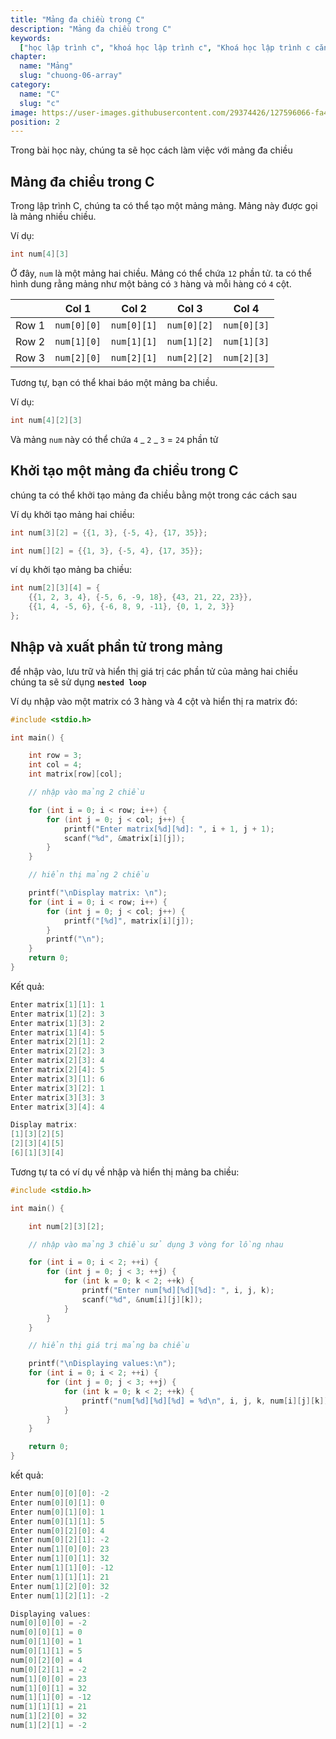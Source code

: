 ```yaml
---
title: "Mảng đa chiều trong C"
description: "Mảng đa chiều trong C"
keywords:
  ["học lập trình c", "khoá học lập trình c", "Khoá học lập trình c căn bản"]
chapter:
  name: "Mảng"
  slug: "chuong-06-array"
category:
  name: "C"
  slug: "c"
image: https://user-images.githubusercontent.com/29374426/127596066-fa46df01-982f-4a72-b6d1-f7d8f5c5a9b3.png
position: 2
---
```


Trong bài học này, chúng ta sẽ học cách làm việc với mảng đa chiều

## Mảng đa chiều trong C

Trong lập trình C, chúng ta có thể tạo một mảng mảng. Mảng này được gọi là mảng nhiều chiều.

Ví dụ:

```c
int num[4][3]
```

Ở đây, `num` là một mảng hai chiều. Mảng có thể chứa `12` phần tử. ta có thể hình dung rằng mảng như một bảng có `3` hàng và mỗi hàng có `4` cột.

|       | Col 1       | Col 2       | Col 3       | Col 4       |
| :---: | ----------- | ----------- | ----------- | ----------- |
| Row 1 | `num[0][0]` | `num[0][1]` | `num[0][2]` | `num[0][3]` |
| Row 2 | `num[1][0]` | `num[1][1]` | `num[1][2]` | `num[1][3]` |
| Row 3 | `num[2][0]` | `num[2][1]` | `num[2][2]` | `num[2][3]` |

Tương tự, bạn có thể khai báo một mảng ba chiều.

Ví dụ:

```c
int num[4][2][3]
```

Và mảng `num` này có thể chứa `4` _ `2` _ `3` = `24` phần tử

## Khởi tạo một mảng đa chiều trong C

chúng ta có thể khởi tạo mảng đa chiều bằng một trong các cách sau

Ví dụ khởi tạo mảng hai chiều:

```c
int num[3][2] = {{1, 3}, {-5, 4}, {17, 35}};

int num[][2] = {{1, 3}, {-5, 4}, {17, 35}};
```

ví dụ khởi tạo mảng ba chiều:

```c
int num[2][3][4] = {
    {{1, 2, 3, 4}, {-5, 6, -9, 18}, {43, 21, 22, 23}},
    {{1, 4, -5, 6}, {-6, 8, 9, -11}, {0, 1, 2, 3}}
};
```

## Nhập và xuất phần tử trong mảng

để nhập vào, lưu trữ và hiển thị giá trị các phần tử của mảng hai chiều chúng ta sẽ sử dụng **`nested loop`**

Ví dụ nhập vào một matrix có 3 hàng và 4 cột và hiển thị ra matrix đó:

```c
#include <stdio.h>

int main() {

    int row = 3;
    int col = 4;
    int matrix[row][col];

    // nhập vào mảng 2 chiều

    for (int i = 0; i < row; i++) {
        for (int j = 0; j < col; j++) {
            printf("Enter matrix[%d][%d]: ", i + 1, j + 1);
            scanf("%d", &matrix[i][j]);
        }
    }

    // hiển thị mảng 2 chiều

    printf("\nDisplay matrix: \n");
    for (int i = 0; i < row; i++) {
        for (int j = 0; j < col; j++) {
            printf("[%d]", matrix[i][j]);
        }
        printf("\n");
    }
    return 0;
}
```

Kết quả:

```c
Enter matrix[1][1]: 1
Enter matrix[1][2]: 3
Enter matrix[1][3]: 2
Enter matrix[1][4]: 5
Enter matrix[2][1]: 2
Enter matrix[2][2]: 3
Enter matrix[2][3]: 4
Enter matrix[2][4]: 5
Enter matrix[3][1]: 6
Enter matrix[3][2]: 1
Enter matrix[3][3]: 3
Enter matrix[3][4]: 4

Display matrix:
[1][3][2][5]
[2][3][4][5]
[6][1][3][4]
```

Tương tự ta có ví dụ về nhập và hiển thị mảng ba chiều:

```c
#include <stdio.h>

int main() {

	int num[2][3][2];

    // nhập vào mảng 3 chiều sử dụng 3 vòng for lồng nhau

    for (int i = 0; i < 2; ++i) {
        for (int j = 0; j < 3; ++j) {
            for (int k = 0; k < 2; ++k) {
            	printf("Enter num[%d][%d][%d]: ", i, j, k);
                scanf("%d", &num[i][j][k]);
            }
        }
    }

    // hiển thị giá trị mảng ba chiều

    printf("\nDisplaying values:\n");
    for (int i = 0; i < 2; ++i) {
        for (int j = 0; j < 3; ++j) {
            for (int k = 0; k < 2; ++k) {
                printf("num[%d][%d][%d] = %d\n", i, j, k, num[i][j][k]);
            }
        }
    }

    return 0;
}
```

kết quả:

```c
Enter num[0][0][0]: -2
Enter num[0][0][1]: 0
Enter num[0][1][0]: 1
Enter num[0][1][1]: 5
Enter num[0][2][0]: 4
Enter num[0][2][1]: -2
Enter num[1][0][0]: 23
Enter num[1][0][1]: 32
Enter num[1][1][0]: -12
Enter num[1][1][1]: 21
Enter num[1][2][0]: 32
Enter num[1][2][1]: -2

Displaying values:
num[0][0][0] = -2
num[0][0][1] = 0
num[0][1][0] = 1
num[0][1][1] = 5
num[0][2][0] = 4
num[0][2][1] = -2
num[1][0][0] = 23
num[1][0][1] = 32
num[1][1][0] = -12
num[1][1][1] = 21
num[1][2][0] = 32
num[1][2][1] = -2
```
